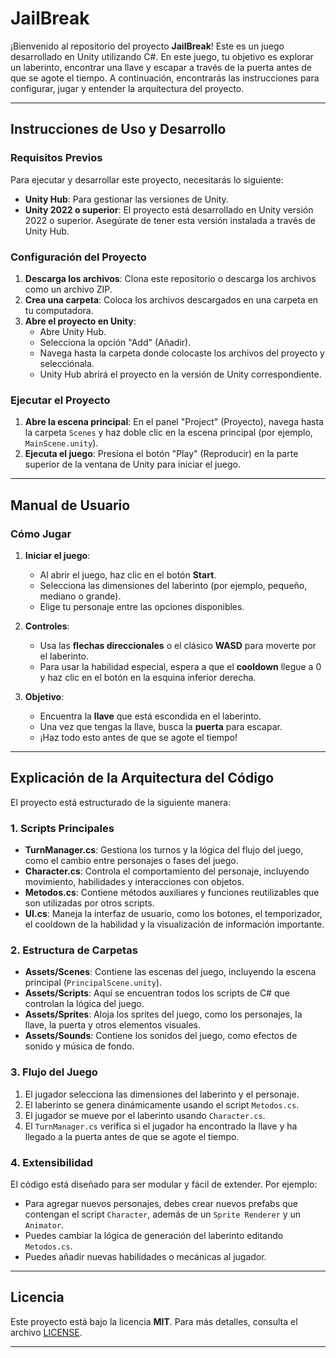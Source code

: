 # JailBreak

¡Bienvenido al repositorio del proyecto **JailBreak**! Este es un juego desarrollado en Unity utilizando C#. En este juego, tu objetivo es explorar un laberinto, encontrar una llave y escapar a través de la puerta antes de que se agote el tiempo. A continuación, encontrarás las instrucciones para configurar, jugar y entender la arquitectura del proyecto.

---

## Instrucciones de Uso y Desarrollo

### Requisitos Previos
Para ejecutar y desarrollar este proyecto, necesitarás lo siguiente:
- **Unity Hub**: Para gestionar las versiones de Unity.
- **Unity 2022 o superior**: El proyecto está desarrollado en Unity versión 2022 o superior. Asegúrate de tener esta versión instalada a través de Unity Hub.

### Configuración del Proyecto
1. **Descarga los archivos**: Clona este repositorio o descarga los archivos como un archivo ZIP.
2. **Crea una carpeta**: Coloca los archivos descargados en una carpeta en tu computadora.
3. **Abre el proyecto en Unity**:
   - Abre Unity Hub.
   - Selecciona la opción "Add" (Añadir).
   - Navega hasta la carpeta donde colocaste los archivos del proyecto y selecciónala.
   - Unity Hub abrirá el proyecto en la versión de Unity correspondiente.

### Ejecutar el Proyecto
1. **Abre la escena principal**: En el panel "Project" (Proyecto), navega hasta la carpeta `Scenes` y haz doble clic en la escena principal (por ejemplo, `MainScene.unity`).
2. **Ejecuta el juego**: Presiona el botón "Play" (Reproducir) en la parte superior de la ventana de Unity para iniciar el juego.

---

## Manual de Usuario

### Cómo Jugar
1. **Iniciar el juego**:
   - Al abrir el juego, haz clic en el botón **Start**.
   - Selecciona las dimensiones del laberinto (por ejemplo, pequeño, mediano o grande).
   - Elige tu personaje entre las opciones disponibles.

2. **Controles**:
   - Usa las **flechas direccionales** o el clásico **WASD** para moverte por el laberinto.
   - Para usar la habilidad especial, espera a que el **cooldown** llegue a 0 y haz clic en el botón en la esquina inferior derecha.

3. **Objetivo**:
   - Encuentra la **llave** que está escondida en el laberinto.
   - Una vez que tengas la llave, busca la **puerta** para escapar.
   - ¡Haz todo esto antes de que se agote el tiempo!

---

## Explicación de la Arquitectura del Código

El proyecto está estructurado de la siguiente manera:

### 1. **Scripts Principales**
- **TurnManager.cs**: Gestiona los turnos y la lógica del flujo del juego, como el cambio entre personajes o fases del juego.
- **Character.cs**: Controla el comportamiento del personaje, incluyendo movimiento, habilidades y interacciones con objetos.
- **Metodos.cs**: Contiene métodos auxiliares y funciones reutilizables que son utilizadas por otros scripts.
- **UI.cs**: Maneja la interfaz de usuario, como los botones, el temporizador, el cooldown de la habilidad y la visualización de información importante.

### 2. **Estructura de Carpetas**
- **Assets/Scenes**: Contiene las escenas del juego, incluyendo la escena principal (`PrincipalScene.unity`).
- **Assets/Scripts**: Aquí se encuentran todos los scripts de C# que controlan la lógica del juego.
- **Assets/Sprites**: Aloja los sprites del juego, como los personajes, la llave, la puerta y otros elementos visuales.
- **Assets/Sounds**: Contiene los sonidos del juego, como efectos de sonido y música de fondo.

### 3. **Flujo del Juego**
1. El jugador selecciona las dimensiones del laberinto y el personaje.
2. El laberinto se genera dinámicamente usando el script `Metodos.cs`.
3. El jugador se mueve por el laberinto usando `Character.cs`.
4. El `TurnManager.cs` verifica si el jugador ha encontrado la llave y ha llegado a la puerta antes de que se agote el tiempo.

### 4. **Extensibilidad**
El código está diseñado para ser modular y fácil de extender. Por ejemplo:
- Para agregar nuevos personajes, debes crear nuevos prefabs que contengan el script `Character`, además de un `Sprite Renderer` y un `Animator`.
- Puedes cambiar la lógica de generación del laberinto editando `Metodos.cs`.
- Puedes añadir nuevas habilidades o mecánicas al jugador.

---

## Licencia

Este proyecto está bajo la licencia **MIT**. Para más detalles, consulta el archivo [LICENSE](LICENSE).

---

